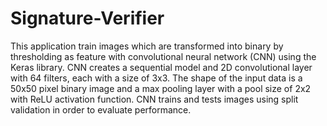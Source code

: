# Signature-Verifier

This application train images which are transformed into binary by thresholding as feature with convolutional neural network (CNN) using the Keras library. CNN creates a sequential model and 2D convolutional layer with 64 filters, each with a size of 3x3. The shape of the input data is a 50x50 pixel binary image and a max pooling layer with a pool size of 2x2 with ReLU activation function. CNN trains and tests images using split validation in order to evaluate performance.
